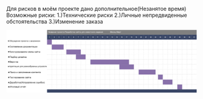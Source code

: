 Для рисков в моём проекте дано дополнительное(Незанятое время)
Возможные риски:
1.)Технические риски
2.)Личные непредвиденные обстоятельства
3.)Изменение заказа

![alt text](https://github.com/ctel-prj-mng/1-gantt-60218-Trofimchikkk/blob/master/Untitled-1.jpg)
